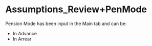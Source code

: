 # Assumptions_Review+PenMode

Pension Mode has been input in the Main tab and can be:  
-   In Advance  
-   In Arrear
